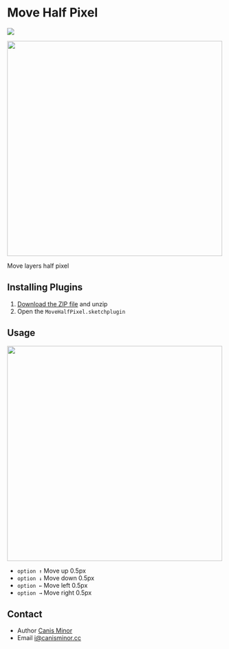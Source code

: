 # Move Half Pixel

![](https://badges.sketchpacks.com/plugins/cm.sketch.movehalfpixel/version.svg)

<img src="https://o4j4l4n7h.qnssl.com/2017-08-04-cover_move-1.png" width="500">

Move layers half pixel

## Installing Plugins

1. [Download the ZIP file](https://github.com/canisminor1990/sketch-move-half-pixel/archive/master.zip) and unzip
2. Open the `MoveHalfPixel.sketchplugin`

## Usage

<img src="https://o4j4l4n7h.qnssl.com/2017-05-23-2017-05-23-10_29_11.gif" width="500">

* `option ↑` Move up 0.5px
* `option ↓` Move down 0.5px
* `option ←` Move left 0.5px
* `option →` Move right 0.5px

## Contact

* Author [Canis Minor](https://github.com/canisminor1990)
* Email <i@canisminor.cc>
